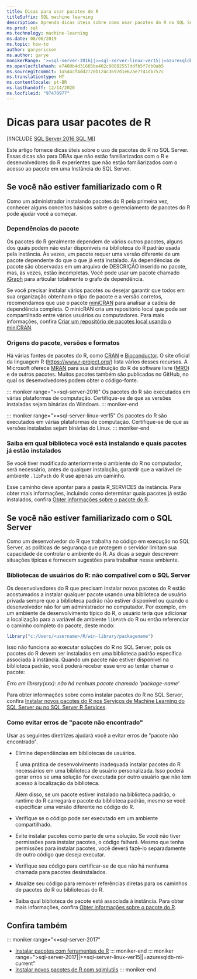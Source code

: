 ```yaml
---
title: Dicas para usar pacotes de R
titleSuffix: SQL machine learning
description: Aprenda dicas úteis sobre como usar pacotes do R no SQL Server para aqueles que são novos no R ou no SQL Server.
ms.prod: sql
ms.technology: machine-learning
ms.date: 08/06/2019
ms.topic: how-to
author: garyericson
ms.author: garye
monikerRange: '>=sql-server-2016||>=sql-server-linux-ver15||=azuresqldb-mi-current'
ms.openlocfilehash: e7480b4d31685be402c98892557ddfb5f7db0ab5
ms.sourcegitcommit: 1a544cf4dd2720b124c3697d1e62ae7741db757c
ms.translationtype: HT
ms.contentlocale: pt-BR
ms.lasthandoff: 12/14/2020
ms.locfileid: "97470977"
---
```

# <a name="tips-for-using-r-packages"></a>Dicas para usar pacotes de R

[!INCLUDE [SQL Server 2016 SQL MI](../../includes/applies-to-version/sqlserver2016-asdbmi.md)]

Este artigo fornece dicas úteis sobre o uso de pacotes do R no SQL Server. Essas dicas são para DBAs que não estão familiarizados com o R e desenvolvedores do R experientes que não estão familiarizados com o acesso ao pacote em uma Instância do SQL Server.

## <a name="if-youre-new-to-r"></a>Se você não estiver familiarizado com o R

Como um administrador instalando pacotes do R pela primeira vez, conhecer alguns conceitos básicos sobre o gerenciamento de pacotes do R pode ajudar você a começar.

### <a name="package-dependencies"></a>Dependências do pacote

Os pacotes do R geralmente dependem de vários outros pacotes, alguns dos quais podem não estar disponíveis na biblioteca do R padrão usada pela instância. Às vezes, um pacote requer uma versão diferente de um pacote dependente do que o que já está instalado. As dependências de pacote são observadas em um arquivo de DESCRIÇÃO inserido no pacote, mas, às vezes, estão incompletas. Você pode usar um pacote chamado [iGraph](https://igraph.org/r/) para articular totalmente o grafo de dependência.

Se você precisar instalar vários pacotes ou desejar garantir que todos em sua organização obtenham o tipo de pacote e a versão corretos, recomendamos que use o pacote [miniCRAN](https://mran.microsoft.com/package/miniCRAN) para analisar a cadeia de dependência completa. O minicRAN cria um repositório local que pode ser compartilhado entre vários usuários ou computadores. Para mais informações, confira [Criar um repositório de pacotes local usando o miniCRAN](create-a-local-package-repository-using-minicran.md).

### <a name="package-sources-versions-and-formats"></a>Origens do pacote, versões e formatos

Há várias fontes de pacotes do R, como [CRAN](https://cran.r-project.org/) e [Bioconductor](https://www.bioconductor.org/). O site oficial da linguagem R (<https://www.r-project.org/>) lista vários desses recursos. A Microsoft oferece [MRAN](https://mran.microsoft.com/) para sua distribuição do R de software livre ([MRO](https://mran.microsoft.com/open)) e de outros pacotes. Muitos pacotes também são publicados no GitHub, no qual os desenvolvedores podem obter o código-fonte.

::: moniker range=">=sql-server-2016"
Os pacotes do R são executados em várias plataformas de computação. Certifique-se de que as versões instaladas sejam binárias do Windows.
::: moniker-end

::: moniker range=">=sql-server-linux-ver15"
Os pacotes do R são executados em várias plataformas de computação. Certifique-se de que as versões instaladas sejam binárias do Linux.
::: moniker-end

### <a name="know-which-library-youre-installing-to-and-which-packages-are-already-installed"></a>Saiba em qual biblioteca você está instalando e quais pacotes já estão instalados

Se você tiver modificado anteriormente o ambiente do R no computador, será necessário, antes de qualquer instalação, garantir que a variável de ambiente `.libPath` do R use apenas um caminho.

Esse caminho deve apontar para a pasta R_SERVICES da instância. Para obter mais informações, incluindo como determinar quais pacotes já estão instalados, confira [Obter informações sobre o pacote do R](../package-management/r-package-information.md).

## <a name="if-youre-new-to-sql-server"></a>Se você não estiver familiarizado com o SQL Server

Como um desenvolvedor do R que trabalha no código em execução no SQL Server, as políticas de segurança que protegem o servidor limitam sua capacidade de controlar o ambiente do R. As dicas a seguir descrevem situações típicas e fornecem sugestões para trabalhar nesse ambiente.

### <a name="r-user-libraries-not-supported-on-sql-server"></a>Bibliotecas de usuários do R: não compatível com o SQL Server

Os desenvolvedores do R que precisam instalar novos pacotes do R estão acostumados a instalar qualquer pacote usando uma biblioteca de usuário privada sempre que a biblioteca padrão não estiver disponível ou quando o desenvolvedor não for um administrador no computador. Por exemplo, em um ambiente de desenvolvimento típico do R, o usuário teria que adicionar a localização para a variável de ambiente `libPath` do R ou então referenciar o caminho completo do pacote, deste modo:

```R
library("c:/Users/<username>/R/win-library/packagename")
```

Isso não funciona ao executar soluções do R no SQL Server, pois os pacotes do R devem ser instalados em uma biblioteca padrão específica associada à instância. Quando um pacote não estiver disponível na biblioteca padrão, você poderá receber esse erro ao tentar chamar o pacote:

*Erro em library(xxx): não há nenhum pacote chamado 'package-name'*

Para obter informações sobre como instalar pacotes do R no SQL Server, confira [Instalar novos pacotes do R nos Serviços de Machine Learning do SQL Server ou no SQL Server R Services](install-additional-r-packages-on-sql-server.md).

### <a name="how-to-avoid-package-not-found-errors"></a>Como evitar erros de "pacote não encontrado"

Usar as seguintes diretrizes ajudará você a evitar erros de "pacote não encontrado".

+ Elimine dependências em bibliotecas de usuários.

    É uma prática de desenvolvimento inadequada instalar pacotes do R necessários em uma biblioteca de usuário personalizada. Isso poderá gerar erros se uma solução for executada por outro usuário que não tem acesso à localização da biblioteca.

    Além disso, se um pacote estiver instalado na biblioteca padrão, o runtime do R carregará o pacote da biblioteca padrão, mesmo se você especificar uma versão diferente no código do R.

+ Verifique se o código pode ser executado em um ambiente compartilhado.

+ Evite instalar pacotes como parte de uma solução. Se você não tiver permissões para instalar pacotes, o código falhará. Mesmo que tenha permissões para instalar pacotes, você deverá fazê-lo separadamente de outro código que deseja executar.

+ Verifique seu código para certificar-se de que não há nenhuma chamada para pacotes desinstalados.

+ Atualize seu código para remover referências diretas para os caminhos de pacotes do R ou bibliotecas do R.

+ Saiba qual biblioteca de pacote está associada à instância. Para obter mais informações, confira [Obter informações sobre o pacote do R](../package-management/r-package-information.md).

## <a name="see-also"></a>Confira também

::: moniker range="<=sql-server-2017"
+ [Instalar pacotes com ferramentas de R](install-r-packages-standard-tools.md)
::: moniker-end
::: moniker range=">sql-server-2017||>=sql-server-linux-ver15||=azuresqldb-mi-current"
+ [Instalar novos pacotes de R com sqlmlutils](install-additional-r-packages-on-sql-server.md)
::: moniker-end
